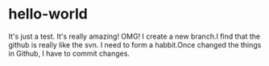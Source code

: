 # hello-world
It's just a test.
It's really amazing!
OMG!
I create a new branch.I find that the github is really like the svn.
I need to form a habbit.Once changed the things in Github, I have to commit changes.

